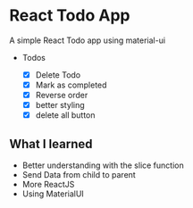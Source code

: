 # React Todo App

A simple React Todo app using material-ui

- Todos

  - [x] Delete Todo
  - [x] Mark as completed
  - [x] Reverse order
  - [x] better styling
  - [x] delete all button

## What I learned

- Better understanding with the slice function
- Send Data from child to parent
- More ReactJS
- Using MaterialUI
